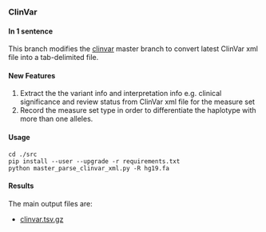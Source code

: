 ### ClinVar

#### In 1 sentence

This branch modifies the [clinvar](https://github.com/macarthur-lab/clinvar) master branch to convert latest ClinVar xml file into a tab-delimited file.

#### New Features

1. Extract the the variant info and interpretation info e.g. clinical significance and review status from ClinVar xml file for the measure set 
2. Record the measure set type in order to differentiate the haplotype with more than one alleles.


#### Usage
```
cd ./src
pip install --user --upgrade -r requirements.txt
python master_parse_clinvar_xml.py -R hg19.fa
```

#### Results

The main output files are:
* [clinvar.tsv.gz](clinvar.tsv.gz)  


